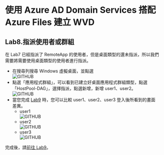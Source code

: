 # 使用 Azure AD Domain Services 搭配 Azure Files 建立 WVD

## Lab8.指派使用者或群組
 在 Lab7 已經指派了 RemoteApp 的使用者，但是桌面類型的還未指派，所以我們需要將需要使用桌面類型的使用者進行指派。<br>
 - 在搜尋列搜尋 Windows 虛擬桌面，並點選<br>
  ![GITHUB](https://github.com/BrianHsing/Azure-Windows-Virtual-Desktop/blob/master/Lab1/wvd1.png "wvd1")<br>
 - 點選「應用程式群組」，可以看到已建立好桌面應用程式群組類型，點選「HostPool-DAG」，選擇指派，點選新增，新增 user1、user2。<br>
  ![GITHUB](https://github.com/BrianHsing/Azure-Windows-Virtual-Desktop/blob/master/Lab1/assign1.png "assign1")<br>
 - 當您完成 [Lab9](https://github.com/BrianHsing/Azure-Windows-Virtual-Desktop/blob/master/Lab9.md) 時，您可以比較 user1、user2、user3 登入後所看到的畫面差異。
	- user1<br>
	 ![GITHUB](https://github.com/BrianHsing/Azure-Windows-Virtual-Desktop/blob/master/Lab1/assign2.png "assign2")<br>
	- user2<br>
	 ![GITHUB](https://github.com/BrianHsing/Azure-Windows-Virtual-Desktop/blob/master/Lab1/assign3.png "assign3")<br>
	- user3<br>
     ![GITHUB](https://github.com/BrianHsing/Azure-Windows-Virtual-Desktop/blob/master/Lab1/assign4.png "assign4")<br>

 完成後，請[前往 Lab9](https://github.com/BrianHsing/Azure-Windows-Virtual-Desktop/blob/master/Lab9.md)。<br>